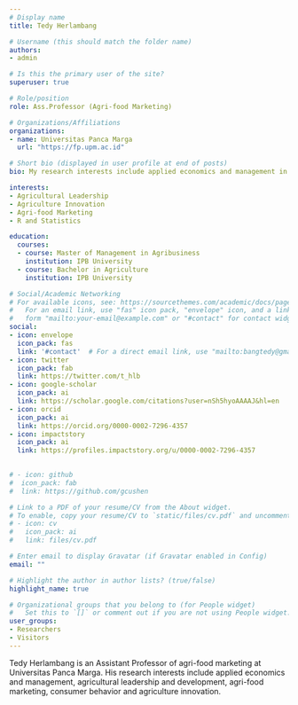```yaml
---
# Display name
title: Tedy Herlambang

# Username (this should match the folder name)
authors:
- admin

# Is this the primary user of the site?
superuser: true

# Role/position
role: Ass.Professor (Agri-food Marketing)

# Organizations/Affiliations
organizations:
- name: Universitas Panca Marga
  url: "https://fp.upm.ac.id"

# Short bio (displayed in user profile at end of posts)
bio: My research interests include applied economics and management in agriculture, agri-food value chain and marketing, and consumer behavior.

interests:
- Agricultural Leadership
- Agriculture Innovation
- Agri-food Marketing
- R and Statistics

education:
  courses:
  - course: Master of Management in Agribusiness
    institution: IPB University
  - course: Bachelor in Agriculture
    institution: IPB University

# Social/Academic Networking
# For available icons, see: https://sourcethemes.com/academic/docs/page-builder/#icons
#   For an email link, use "fas" icon pack, "envelope" icon, and a link in the
#   form "mailto:your-email@example.com" or "#contact" for contact widget.
social:
- icon: envelope
  icon_pack: fas
  link: '#contact'  # For a direct email link, use "mailto:bangtedy@gmail.com".
- icon: twitter
  icon_pack: fab
  link: https://twitter.com/t_hlb
- icon: google-scholar
  icon_pack: ai
  link: https://scholar.google.com/citations?user=nSh5hyoAAAAJ&hl=en
- icon: orcid
  icon_pack: ai
  link: https://orcid.org/0000-0002-7296-4357
- icon: impactstory
  icon_pack: ai
  link: https://profiles.impactstory.org/u/0000-0002-7296-4357

  
# - icon: github
#  icon_pack: fab
#  link: https://github.com/gcushen

# Link to a PDF of your resume/CV from the About widget.
# To enable, copy your resume/CV to `static/files/cv.pdf` and uncomment the lines below.
# - icon: cv
#   icon_pack: ai
#   link: files/cv.pdf

# Enter email to display Gravatar (if Gravatar enabled in Config)
email: ""

# Highlight the author in author lists? (true/false)
highlight_name: true

# Organizational groups that you belong to (for People widget)
#   Set this to `[]` or comment out if you are not using People widget.
user_groups:
- Researchers
- Visitors
---
```


Tedy Herlambang is an Assistant Professor of agri-food marketing at Universitas Panca Marga. His research interests include applied economics and management, agricultural leadership and development, agri-food marketing, consumer behavior and agriculture innovation. 
